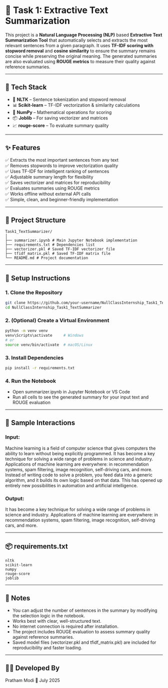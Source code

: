 # 📄 Task 1: Extractive Text Summarization

This project is a **Natural Language Processing (NLP)** based **Extractive Text Summarization Tool** that automatically selects and extracts the most relevant sentences from a given paragraph. It uses **TF-IDF scoring with stopword removal** and **cosine similarity** to ensure the summary remains concise while preserving the original meaning. The generated summaries are also evaluated using **ROUGE metrics** to measure their quality against reference summaries.

---

## 🚀 Tech Stack

- 🧠 **NLTK** – Sentence tokenization and stopword removal  
- 📊 **Scikit-learn** – TF-IDF vectorization & similarity calculations  
- 🔢 **NumPy** – Mathematical operations for scoring  
- 📦 **Joblib** – For saving vectorizer and matrices  
- 📈 **rouge-score** – To evaluate summary quality  

---

## ✨ Features

✅ Extracts the most important sentences from any text  
✅ Removes stopwords to improve vectorization quality  
✅ Uses TF-IDF for intelligent ranking of sentences  
✅ Adjustable summary length for flexibility  
✅ Saves vectorizer and matrices for reproducibility  
✅ Evaluates summaries using ROUGE metrics  
✅ Works offline without external API calls  
✅ Simple, clean, and beginner-friendly implementation  

---

## 📂 Project Structure

```
Task1_TextSummarizer/
│
├── summarizer.ipynb # Main Jupyter Notebook implementation
├── requirements.txt # Dependencies list
├── vectorizer.pkl # Saved TF-IDF vectorizer file
├── tfidf_matrix.pkl # Saved TF-IDF matrix file
└── README.md # Project documentation
```

---

## 🔧 Setup Instructions

### 1. Clone the Repository

```bash
git clone https://github.com/your-username/NullClassInternship_Task1_TextSummarizer.git
cd NullClassInternship_Task1_TextSummarizer
```
### 2. (Optional) Create a Virtual Environment

```bash
python -m venv venv
venv\Scripts\activate     # Windows
# or
source venv/bin/activate  # macOS/Linux
```

### 3. Install Dependencies

```bash
pip install -r requirements.txt
```

### 4. Run the Notebook

- Open summarizer.ipynb in Jupyter Notebook or VS Code
- Run all cells to see the generated summary for your input text and ROUGE evaluation

---

## 💬 Sample Interactions

### Input:

Machine learning is a field of computer science that gives computers the ability to learn without being explicitly programmed.
It has become a key technique for solving a wide range of problems in science and industry.
Applications of machine learning are everywhere: in recommendation systems, spam filtering, image recognition, self-driving cars, and more.
Instead of writing code to solve a problem, you feed data into a generic algorithm, and it builds its own logic based on that data.
This has opened up entirely new possibilities in automation and artificial intelligence.

### Output:

It has become a key technique for solving a wide range of problems in science and industry.
Applications of machine learning are everywhere: in recommendation systems, spam filtering, image recognition, self-driving cars, and more.

---

## 📦 requirements.txt

```
nltk
scikit-learn
numpy
rouge-score
joblib
```

---

## 📌 Notes

- You can adjust the number of sentences in the summary by modifying the selection logic in the notebook.
- Works best with clear, well-structured text.
- No internet connection is required after installation.
- The project includes ROUGE evaluation to assess summary quality against reference summaries.
- Saved model files (vectorizer.pkl and tfidf_matrix.pkl) are included for reproducibility and faster loading.

---

## 👨‍💻 Developed By

Pratham Modi
📅 July 2025